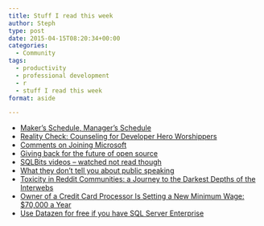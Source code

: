 ```yaml
---
title: Stuff I read this week
author: Steph
type: post
date: 2015-04-15T08:20:34+00:00
categories:
  - Community
tags:
  - productivity
  - professional development
  - r
  - stuff I read this week
format: aside

---
```

  * <a href="http://www.paulgraham.com/makersschedule.html" title="Maker's Schedule, Manager's Schedule" target="_blank">Maker&#8217;s Schedule, Manager&#8217;s Schedule</a>
  * <a href="http://www.outlierdeveloper.com/reality-check-counseling-for-developer-hero-worshippers/" title="Reality Check: Counseling for Developer Hero Worshippers" target="_blank">Reality Check: Counseling for Developer Hero Worshippers</a>
  * <a href="http://www.revolutionanalytics.com/a-message-from-our-ceo-david-rich-on-joining-microsoft" title="Comments on Joining Microsoft" target="_blank">Comments on Joining Microsoft</a>
  * <a href="https://pippinsplugins.com/giving-back-for-the-future-of-open-source/" title="Giving back for the future of open source" target="_blank">Giving back for the future of open source</a>
  * <a href="http://sqlbits.com/content/Event14?type=3&#038;size=100" title="SQLBits video archive" target="_blank">SQLBits videos &#8211; watched not read though</a>
  * <a href="http://speaking.io/deliver/what-they-dont-tell-you-about-public-speaking/" title="What they don't tell you about public speaking" target="_blank">What they don&#8217;t tell you about public speaking</a>
  * <a href="http://idibon.com/toxicity-in-reddit-communities-a-journey-to-the-darkest-depths-of-the-interwebs" title="Toxicity in Reddit Communities: a Journey to the Darkest Depths of the Interwebs" target="_blank">Toxicity in Reddit Communities: a Journey to the Darkest Depths of the Interwebs</a>
  * <a href="http://www.nytimes.com/2015/04/14/business/owner-of-gravity-payments-a-credit-card-processor-is-setting-a-new-minimum-wage-70000-a-year.html" title="Owner of a Credit Card Processor Is Setting a New Minimum Wage: $70,000 a Year" target="_blank">Owner of a Credit Card Processor Is Setting a New Minimum Wage: $70,000 a Year</a>
  * <a href="http://www.microsoft.com/en-us/server-cloud/products/sql-server-editions/sql-server-enterprise.aspx#sqlmobilebi" title="Use Datazen for free if you have SQL Server Enterprise" target="_blank">Use Datazen for free if you have SQL Server Enterprise</a>